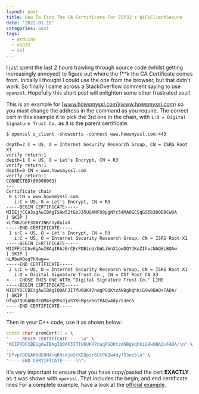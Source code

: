 ```yaml
---
layout: post
title: How To Find The CA Certificate For ESP32's WiFiClientSecure
date: '2022-01-15'
categories: post
tags:
  - arduino
  - esp32
  - ssl
---
```


I just spent the last 2 hours trawling through source code (whilst getting increasingly annoyed) to figure out where the f**k the CA Certificate comes from. Initially I thought I could use the one from the browser, but that didn't work. So finally I came across a StackOverflow comment saying to use `openssl`. Hopefully this short post will enlighten some other frustrated soul!

This is an example for [www.howsmyssl.com](www.howsmyssl.com) so you must change the address in the command as you require. The correct cert in this example it to pick the 3rd one in the chain, with `i:0 = Digital Signature Trust Co.` as it is the parent certificate.

```raw
$ openssl s_client -showcerts -connect www.howsmyssl.com:443

depth=2 C = US, O = Internet Security Research Group, CN = ISRG Root X1
verify return:1
depth=1 C = US, O = Let's Encrypt, CN = R3
verify return:1
depth=0 CN = www.howsmyssl.com
verify return:1
CONNECTED(00000003)
---
Certificate chain
 0 s:CN = www.howsmyssl.com
   i:C = US, O = Let's Encrypt, CN = R3
-----BEGIN CERTIFICATE-----
MIIEjjCCA3agAwIBAgISAw52tGoJJ5UGAMFO9pgNYc54MA0GCSqGSIb3DQEBCwUA
[ SKIP ]
xLf867GFF3XWYINKrnyduixX
-----END CERTIFICATE-----
 1 s:C = US, O = Let's Encrypt, CN = R3
   i:C = US, O = Internet Security Research Group, CN = ISRG Root X1
-----BEGIN CERTIFICATE-----
MIIFFjCCAv6gAwIBAgIRAJErCErPDBinU/bWLiWnX1owDQYJKoZIhvcNAQELBQAw
[ SKIP ]
nLRbwHOoq7hHwg==
-----END CERTIFICATE-----
 2 s:C = US, O = Internet Security Research Group, CN = ISRG Root X1
   i:O = Digital Signature Trust Co., CN = DST Root CA X3               <--- CHOSE THIS ONE WITH "Digital Signature Trust Co." LINE
-----BEGIN CERTIFICATE-----
MIIFYDCCBEigAwIBAgIQQAF3ITfU6UK47naqPGQKtzANBgkqhkiG9w0BAQsFADA/
[ SKIP ]
Dfvp7OOGAN6dEOM4+qR9sdjoSYKEBpsr6GtPAQw4dy753ec5
-----END CERTIFICATE-----
...
```

Then in your C++ code, use it as shown below:

```c++
const char promCert[] = \
"-----BEGIN CERTIFICATE-----\n" \
"MIIFYDCCBEigAwIBAgIQQAF3ITfU6UK47naqPGQKtzANBgkqhkiG9w0BAQsFADA/\n" \
...
"Dfvp7OOGAN6dEOM4+qR9sdjoSYKEBpsr6GtPAQw4dy753ec5\n" \
"-----END CERTIFICATE-----\n";
```

It's very important to ensure that you have copy/pasted the cert **EXACTLY** as it was shown with `openssl`. That includes the begin, and end certificate lines For a complete example, have a look at the [official example][1].

  [1]: https://github.com/espressif/arduino-esp32/blob/master/libraries/WiFiClientSecure/examples/WiFiClientSecure/WiFiClientSecure.ino#L20-L40